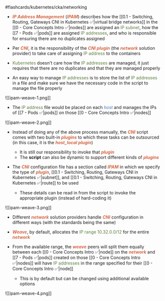 #flashcards/kubernetes/cka/networking

- <b><i><span style="color:#d46644">IP Address Management</span></i></b> (<b><i><span style="color:#d46644">IPAM</span></i></b>) describes how the [[0.1 - Switching, Routing, Gateways CNI in Kubernetes ✅|virtual bridge networks]] in the [[0 - Core Concepts Intro ✅|nodes]] are assigned an <span style="color:#5c7e3e">IP subnet</span>, how the [[7 - Pods ✅|pods]] are assigned <span style="color:#5c7e3e">IP addresses</span>, and who is responsible for ensuring there are no duplicates assigned

- Per <b><i><span style="color:#d46644">CNI</span></i></b>, it is the responsibility of the <b><i><span style="color:#d46644">CNI plugin</span></i></b> (the <b><i><span style="color:#d46644">network</span></i></b> solution provider) to take care of assigning <span style="color:#5c7e3e">IP address</span> to the containers

- <span style="color:#5c7e3e">Kubernetes</span> doesn't care how the <span style="color:#5c7e3e">IP addresses</span> are managed, it just requires that there are no duplicates and that they are managed properly

- An easy way to manage <span style="color:#5c7e3e">IP addresses</span> is to store the list of <span style="color:#5c7e3e">IP addresses</span> in a file and make sure we have the necessary code in the script to manage the file properly

![[ipam-weave-1.png]]

- The <span style="color:#5c7e3e">IP address</span> file would be placed on each <i><span style="color:#477bbe">host</span></i> and manages the IPs of [[7 - Pods ✅|pods]] on those [[0 - Core Concepts Intro ✅|nodes]]

![[ipam-weave-2.png]]

- Instead of doing any of the above process manually, the <b><i><span style="color:#d46644">CNI</span></i></b> script comes with two built-in <b><i><span style="color:#d46644">plugins</span></i></b> to which these tasks can be outsourced (in this case, it is the <b><i><span style="color:#d46644">host_local plugin</span></i></b>)
	- It is still our responsibility to invoke that <b><i><span style="color:#d46644">plugin</span></i></b>
	- The **script** can also be dynamic to support different kinds of <b><i><span style="color:#d46644">plugins</span></i></b>

- The <b><i><span style="color:#d46644">CNI</span></i></b> configuration file has a section called <b><i><span style="color:#d46644">IPAM</span></i></b> in which we specify the type of <b><i><span style="color:#d46644">plugin</span></i></b>, [[0.1 - Switching, Routing, Gateways CNI in Kubernetes ✅|subnet]], and [[0.1 - Switching, Routing, Gateways CNI in Kubernetes ✅|route]] to be used
	- These details can be read in from the script to invoke the appropriate plugin (instead of hard-coding it)

![[ipam-weave-3.png]]

- Different <b><i><span style="color:#d46644">network</span></i></b> solution providers handle <b><i><span style="color:#d46644">CNI</span></i></b> configuration in different ways (with the standards being the same)

- <b><i><span style="color:#d46644">Weave</span></i></b>, by default, allocates the <span style="color:#5c7e3e">IP range 10.32.0.0/12</span> for the entire <b><i><span style="color:#d46644">network</span></i></b>

- From the available range, the <b><i><span style="color:#d46644">weave</span></i></b> peers will split them equally between each [[0 - Core Concepts Intro ✅|node]] on the <b><i><span style="color:#d46644">network</span></i></b> and [[7 - Pods ✅|pods]] created on those [[0 - Core Concepts Intro ✅|nodes]] will have <span style="color:#5c7e3e">IP addresses</span> in the range specified for their [[0 - Core Concepts Intro ✅|node]]
	- This is by default but can be changed using additional available options

![[ipam-weave-4.png]]
